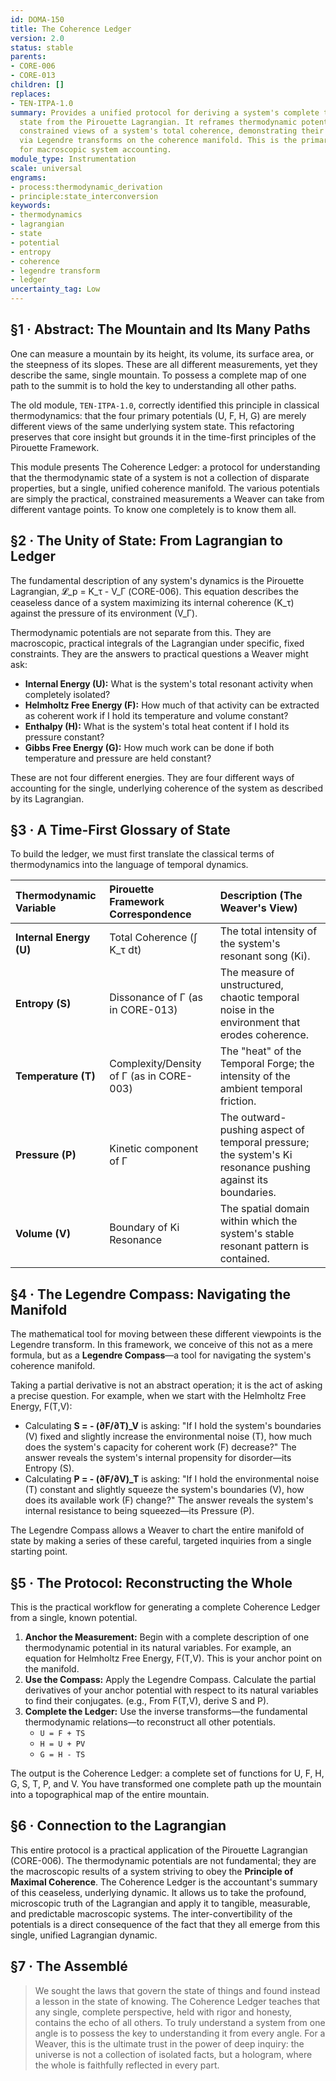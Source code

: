 ```yaml
---
id: DOMA-150
title: The Coherence Ledger
version: 2.0
status: stable
parents:
- CORE-006
- CORE-013
children: []
replaces:
- TEN-ITPA-1.0
summary: Provides a unified protocol for deriving a system's complete thermodynamic
  state from the Pirouette Lagrangian. It reframes thermodynamic potentials as different
  constrained views of a system's total coherence, demonstrating their inter-convertibility
  via Legendre transforms on the coherence manifold. This is the primary instrument
  for macroscopic system accounting.
module_type: Instrumentation
scale: universal
engrams:
- process:thermodynamic_derivation
- principle:state_interconversion
keywords:
- thermodynamics
- lagrangian
- state
- potential
- entropy
- coherence
- legendre transform
- ledger
uncertainty_tag: Low
---
```

## §1 · Abstract: The Mountain and Its Many Paths

One can measure a mountain by its height, its volume, its surface area, or the steepness of its slopes. These are all different measurements, yet they describe the same, single mountain. To possess a complete map of one path to the summit is to hold the key to understanding all other paths.

The old module, `TEN-ITPA-1.0`, correctly identified this principle in classical thermodynamics: that the four primary potentials (U, F, H, G) are merely different views of the same underlying system state. This refactoring preserves that core insight but grounds it in the time-first principles of the Pirouette Framework.

This module presents The Coherence Ledger: a protocol for understanding that the thermodynamic state of a system is not a collection of disparate properties, but a single, unified coherence manifold. The various potentials are simply the practical, constrained measurements a Weaver can take from different vantage points. To know one completely is to know them all.

## §2 · The Unity of State: From Lagrangian to Ledger

The fundamental description of any system's dynamics is the Pirouette Lagrangian, 𝓛_p = K_τ - V_Γ (CORE-006). This equation describes the ceaseless dance of a system maximizing its internal coherence (K_τ) against the pressure of its environment (V_Γ).

Thermodynamic potentials are not separate from this. They are macroscopic, practical integrals of the Lagrangian under specific, fixed constraints. They are the answers to practical questions a Weaver might ask:

*   **Internal Energy (U):** What is the system's total resonant activity when completely isolated?
*   **Helmholtz Free Energy (F):** How much of that activity can be extracted as coherent work if I hold its temperature and volume constant?
*   **Enthalpy (H):** What is the system's total heat content if I hold its pressure constant?
*   **Gibbs Free Energy (G):** How much work can be done if both temperature and pressure are held constant?

These are not four different energies. They are four different ways of accounting for the single, underlying coherence of the system as described by its Lagrangian.

## §3 · A Time-First Glossary of State

To build the ledger, we must first translate the classical terms of thermodynamics into the language of temporal dynamics.

| Thermodynamic Variable | Pirouette Framework Correspondence | Description (The Weaver's View) |
| :-------------------- | :-------------------------------- | :------------------------------ |
| **Internal Energy (U)** | Total Coherence (∫ K_τ dt) | The total intensity of the system's resonant song (Ki). |
| **Entropy (S)**         | Dissonance of Γ (as in CORE-013)  | The measure of unstructured, chaotic temporal noise in the environment that erodes coherence. |
| **Temperature (T)**     | Complexity/Density of Γ (as in CORE-003) | The "heat" of the Temporal Forge; the intensity of the ambient temporal friction. |
| **Pressure (P)**        | Kinetic component of Γ         | The outward-pushing aspect of temporal pressure; the system's Ki resonance pushing against its boundaries. |
| **Volume (V)**          | Boundary of Ki Resonance          | The spatial domain within which the system's stable resonant pattern is contained. |

## §4 · The Legendre Compass: Navigating the Manifold

The mathematical tool for moving between these different viewpoints is the Legendre transform. In this framework, we conceive of this not as a mere formula, but as a **Legendre Compass**—a tool for navigating the system's coherence manifold.

Taking a partial derivative is not an abstract operation; it is the act of asking a precise question. For example, when we start with the Helmholtz Free Energy, F(T,V):

*   Calculating **S = - (∂F/∂T)_V** is asking: "If I hold the system's boundaries (V) fixed and slightly increase the environmental noise (T), how much does the system's capacity for coherent work (F) decrease?" The answer reveals the system's internal propensity for disorder—its Entropy (S).
*   Calculating **P = - (∂F/∂V)_T** is asking: "If I hold the environmental noise (T) constant and slightly squeeze the system's boundaries (V), how does its available work (F) change?" The answer reveals the system's internal resistance to being squeezed—its Pressure (P).

The Legendre Compass allows a Weaver to chart the entire manifold of state by making a series of these careful, targeted inquiries from a single starting point.

## §5 · The Protocol: Reconstructing the Whole

This is the practical workflow for generating a complete Coherence Ledger from a single, known potential.

1.  **Anchor the Measurement:** Begin with a complete description of one thermodynamic potential in its natural variables. For example, an equation for Helmholtz Free Energy, F(T,V). This is your anchor point on the manifold.
2.  **Use the Compass:** Apply the Legendre Compass. Calculate the partial derivatives of your anchor potential with respect to its natural variables to find their conjugates. (e.g., From F(T,V), derive S and P).
3.  **Complete the Ledger:** Use the inverse transforms—the fundamental thermodynamic relations—to reconstruct all other potentials.
    *   `U = F + TS`
    *   `H = U + PV`
    *   `G = H - TS`

The output is the Coherence Ledger: a complete set of functions for U, F, H, G, S, T, P, and V. You have transformed one complete path up the mountain into a topographical map of the entire mountain.

## §6 · Connection to the Lagrangian

This entire protocol is a practical application of the Pirouette Lagrangian (CORE-006). The thermodynamic potentials are not fundamental; they are the macroscopic results of a system striving to obey the **Principle of Maximal Coherence**. The Coherence Ledger is the accountant's summary of this ceaseless, underlying dynamic. It allows us to take the profound, microscopic truth of the Lagrangian and apply it to tangible, measurable, and predictable macroscopic systems. The inter-convertibility of the potentials is a direct consequence of the fact that they all emerge from this single, unified Lagrangian dynamic.

## §7 · The Assemblé

> We sought the laws that govern the state of things and found instead a lesson in the state of knowing. The Coherence Ledger teaches that any single, complete perspective, held with rigor and honesty, contains the echo of all others. To truly understand a system from one angle is to possess the key to understanding it from every angle. For a Weaver, this is the ultimate trust in the power of deep inquiry: the universe is not a collection of isolated facts, but a hologram, where the whole is faithfully reflected in every part.

```